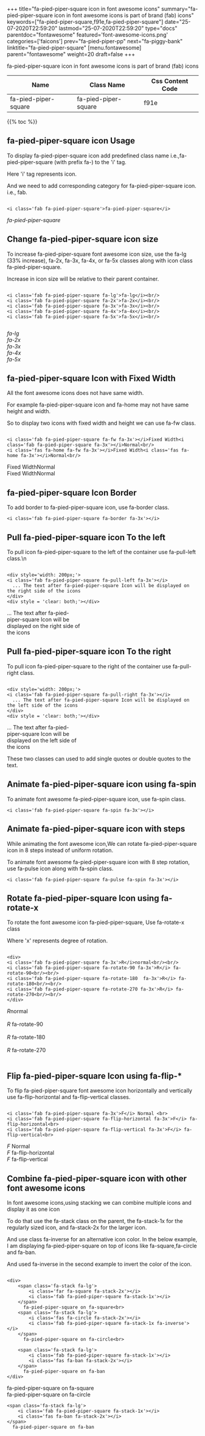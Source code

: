 +++
title="fa-pied-piper-square icon in font awesome icons"
summary="fa-pied-piper-square icon in font awesome icons is part of brand (fab) icons"
keywords=["fa-pied-piper-square,f91e,fa-pied-piper-square"]
date="25-07-2020T22:59:20"
lastmod="25-07-2020T22:59:20"
type="docs"
parentdoc="fontawesome"
featured='font-awesome-icons.png'
categories=['faicons']
prev="fa-pied-piper-pp"
next="fa-piggy-bank"
linktitle="fa-pied-piper-square"
[menu.fontawesome]
parent="fontawesome"
weight=20
draft=false
+++


fa-pied-piper-square icon in font awesome icons is part of brand (fab) icons

<div class='table-responsive'><table class='table'><thead><tr><th>Name</th><th>Class Name</th><th>Css Content Code</th></tr></thead><tbody><tr><td>fa-pied-piper-square</td><td>fa-pied-piper-square</td><td>f91e</td></tr></tbody></table></div>


{{% toc %}}


## fa-pied-piper-square icon Usage

To display fa-pied-piper-square icon add predefined class name i.e.,fa-pied-piper-square (with prefix fa-) to the 'i' tag.

Here 'i' tag represents icon.

And we need to add corresponding category for fa-pied-piper-square icon. i.e., fab.


```

<i class='fab fa-pied-piper-square'>fa-pied-piper-square</i>
```

<i class='fab fa-pied-piper-square'>fa-pied-piper-square</i>




## Change fa-pied-piper-square icon size
To increase fa-pied-piper-square font awesome icon size, use the fa-lg (33% increase), fa-2x, fa-3x, fa-4x, or fa-5x classes along with icon class fa-pied-piper-square.

Increase in icon size will be relative to their parent container. 

```

<i class='fab fa-pied-piper-square fa-lg'>fa-lg</i><br/>
<i class='fab fa-pied-piper-square fa-2x'>fa-2x</i><br/>
<i class='fab fa-pied-piper-square fa-3x'>fa-3x</i><br/>
<i class='fab fa-pied-piper-square fa-4x'>fa-4x</i><br/>
<i class='fab fa-pied-piper-square fa-5x'>fa-5x</i><br/>
            
```

<i class='fab fa-pied-piper-square fa-lg'>fa-lg</i><br/>
<i class='fab fa-pied-piper-square fa-2x'>fa-2x</i><br/>
<i class='fab fa-pied-piper-square fa-3x'>fa-3x</i><br/>
<i class='fab fa-pied-piper-square fa-4x'>fa-4x</i><br/>
<i class='fab fa-pied-piper-square fa-5x'>fa-5x</i><br/>
            



## fa-pied-piper-square Icon with Fixed Width 

All the font awesome icons does not have same width.

For example fa-pied-piper-square icon and fa-home may not have same height and width.

So to display two icons with fixed width and height we can use fa-fw class.


```

<i class='fab fa-pied-piper-square fa-fw fa-3x'></i>Fixed Width<i class='fab fa-pied-piper-square fa-3x'></i>Normal<br/>
<i class='fas fa-home fa-fw fa-3x'></i>Fixed Width<i class='fas fa-home fa-3x'></i>Normal<br/>
```

<i class='fab fa-pied-piper-square fa-fw fa-3x'></i>Fixed Width<i class='fab fa-pied-piper-square fa-3x'></i>Normal<br/>
<i class='fas fa-home fa-fw fa-3x'></i>Fixed Width<i class='fas fa-home fa-3x'></i>Normal<br/>



## fa-pied-piper-square Icon Border 

To add border to fa-pied-piper-square icon, use fa-border class.


```
<i class='fab fa-pied-piper-square fa-border fa-3x'></i>

```
<i class='fab fa-pied-piper-square fa-border fa-3x'></i>





## Pull fa-pied-piper-square icon To the left

To pull icon fa-pied-piper-square to the left of the container use fa-pull-left class.\n

```

<div style='width: 200px;'>
<i class='fab fa-pied-piper-square fa-pull-left fa-3x'></i>
  ... The text after fa-pied-piper-square Icon will be displayed on the right side of the icons
</div>
<div style = 'clear: both;'></div>
```

<div style='width: 200px;'>
<i class='fab fa-pied-piper-square fa-pull-left fa-3x'></i>
  ... The text after fa-pied-piper-square Icon will be displayed on the right side of the icons
</div>
<div style = 'clear: both;'></div>




## Pull fa-pied-piper-square icon To the right
To pull icon fa-pied-piper-square to the right of the container use fa-pull-right class.

```

<div style='width: 200px;'>
<i class='fab fa-pied-piper-square fa-pull-right fa-3x'></i>
  ... The text after fa-pied-piper-square Icon will be displayed on the left side of the icons
</div>
<div style = 'clear: both;'></div>
```

<div style='width: 200px;'>
<i class='fab fa-pied-piper-square fa-pull-right fa-3x'></i>
  ... The text after fa-pied-piper-square Icon will be displayed on the left side of the icons
</div>
<div style = 'clear: both;'></div>

These two classes can used to add single quotes or double quotes to the text.


## Animate fa-pied-piper-square icon using fa-spin
To animate font awesome fa-pied-piper-square icon, use fa-spin class.

```
<i class='fab fa-pied-piper-square fa-spin fa-3x'></i>
```
<i class='fab fa-pied-piper-square fa-spin fa-3x'></i>




## Animate fa-pied-piper-square icon with steps
While animating the font awesome icon,We can rotate fa-pied-piper-square icon in 8 steps instead of uniform rotation.

To animate font awesome fa-pied-piper-square icon with 8 step rotation, use fa-pulse icon along with fa-spin class.


```
<i class='fab fa-pied-piper-square fa-pulse fa-spin fa-3x'></i>

```
<i class='fab fa-pied-piper-square fa-pulse fa-spin fa-3x'></i>





## Rotate fa-pied-piper-square Icon using fa-rotate-x
To rotate the font awesome icon fa-pied-piper-square, Use fa-rotate-x class

Where 'x' represents degree of rotation.


```

<div>
<i class='fab fa-pied-piper-square fa-3x'>R</i>normal<br/><br/>
<i class='fab fa-pied-piper-square fa-rotate-90 fa-3x'>R</i> fa-rotate-90<br/><br/> 
<i class='fab fa-pied-piper-square fa-rotate-180  fa-3x'>R</i> fa-rotate-180<br/><br/> 
<i class='fab fa-pied-piper-square fa-rotate-270 fa-3x'>R</i> fa-rotate-270<br/><br/>
</div>
```

<div>
<i class='fab fa-pied-piper-square fa-3x'>R</i>normal<br/><br/>
<i class='fab fa-pied-piper-square fa-rotate-90 fa-3x'>R</i> fa-rotate-90<br/><br/> 
<i class='fab fa-pied-piper-square fa-rotate-180  fa-3x'>R</i> fa-rotate-180<br/><br/> 
<i class='fab fa-pied-piper-square fa-rotate-270 fa-3x'>R</i> fa-rotate-270<br/><br/>
</div>




## Flip fa-pied-piper-square Icon using fa-flip-*
To flip fa-pied-piper-square font awesome icon horizontally and vertically use fa-flip-horizontal and fa-flip-vertical classes. 

```

<i class='fab fa-pied-piper-square fa-3x'>F</i> Normal <br>
<i class='fab fa-pied-piper-square fa-flip-horizontal fa-3x'>F</i> fa-flip-horizontal<br>
<i class='fab fa-pied-piper-square fa-flip-vertical fa-3x'>F</i> fa-flip-vertical<br>
```

<i class='fab fa-pied-piper-square fa-3x'>F</i> Normal <br>
<i class='fab fa-pied-piper-square fa-flip-horizontal fa-3x'>F</i> fa-flip-horizontal<br>
<i class='fab fa-pied-piper-square fa-flip-vertical fa-3x'>F</i> fa-flip-vertical<br>




## Combine fa-pied-piper-square icon with other font awesome icons
In font awesome icons,using stacking we can combine multiple icons and display it as one icon 

To do that use the fa-stack class on the parent, the fa-stack-1x for the regularly sized icon, and fa-stack-2x for the larger icon.

And use class fa-inverse for an alternative icon color. 
In the below example, I am displaying fa-pied-piper-square on top of icons like fa-square,fa-circle and fa-ban.

And used fa-inverse in the second example to invert the color of the icon.

```

<div>
    <span class='fa-stack fa-lg'>
        <i class='far fa-square fa-stack-2x'></i>
        <i class='fab fa-pied-piper-square fa-stack-1x'></i>
    </span>
      fa-pied-piper-square on fa-square<br>
    <span class='fa-stack fa-lg'>
        <i class='fas fa-circle fa-stack-2x'></i>
        <i class='fab fa-pied-piper-square fa-stack-1x fa-inverse'></i>
    </span>
      fa-pied-piper-square on fa-circle<br>

    <span class='fa-stack fa-lg'>
        <i class='fab fa-pied-piper-square fa-stack-1x'></i>
        <i class='fas fa-ban fa-stack-2x'></i>
    </span>
      fa-pied-piper-square on fa-ban
</div>
```

<div>
    <span class='fa-stack fa-lg'>
        <i class='far fa-square fa-stack-2x'></i>
        <i class='fab fa-pied-piper-square fa-stack-1x'></i>
    </span>
      fa-pied-piper-square on fa-square<br>
    <span class='fa-stack fa-lg'>
        <i class='fas fa-circle fa-stack-2x'></i>
        <i class='fab fa-pied-piper-square fa-stack-1x fa-inverse'></i>
    </span>
      fa-pied-piper-square on fa-circle<br>

    <span class='fa-stack fa-lg'>
        <i class='fab fa-pied-piper-square fa-stack-1x'></i>
        <i class='fas fa-ban fa-stack-2x'></i>
    </span>
      fa-pied-piper-square on fa-ban
</div>







